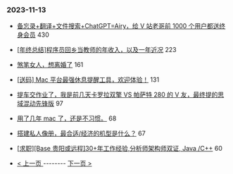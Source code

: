 ### 2023-11-13 
- [备忘录+翻译+文件搜索+ChatGPT=Airy，给 V 站老哥前 1000 个用户都送终身会员](https://www.v2ex.com/t/991541) 430
- [[年终总结]程序员回乡当教师的年收入，以及一年近况](https://www.v2ex.com/t/991351) 223
- [煞笔女人，想离婚了](https://www.v2ex.com/t/991508) 161
- [[送码] Mac 平台最强休息提醒工具，欢迎体验！](https://www.v2ex.com/t/991317) 131
- [提车交作业了，我是前几天卡罗拉双擎 VS 帕萨特 280 的 V 友，最终提的思域混动先锋版](https://www.v2ex.com/t/991342) 97
- [用了几年 mac 了，还是不习惯。](https://www.v2ex.com/t/991332) 68
- [搭建私人像册，最合适/经济的机型是什么？](https://www.v2ex.com/t/991318) 67
- [[求职][Base 贵阳或远程]30+年工作经验,分析师架构师双证, Java /C++](https://www.v2ex.com/t/991415) 60 

- [ < 上一页 ](https://github.com/able8/v2ex-hot-record/blob/master/2023-11-12.md) -------- [ 下一页 > ](https://github.com/able8/v2ex-hot-record/blob/master/2023-11-14.md)